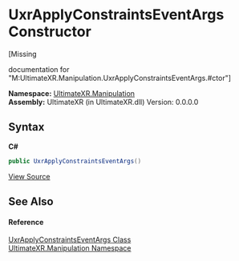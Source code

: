 # UxrApplyConstraintsEventArgs Constructor 
 

\[Missing <summary> documentation for "M:UltimateXR.Manipulation.UxrApplyConstraintsEventArgs.#ctor"\]

**Namespace:**&nbsp;<a href="N_UltimateXR_Manipulation">UltimateXR.Manipulation</a><br />**Assembly:**&nbsp;UltimateXR (in UltimateXR.dll) Version: 0.0.0.0

## Syntax

**C#**<br />
``` C#
public UxrApplyConstraintsEventArgs()
```

<a href="UltimateXR/Scripts/Manipulation/UxrApplyConstraintsEventArgs.cs" rel="noopener noreferrer" title="View the source code">View Source</a><br />

## See Also


#### Reference
<a href="T_UltimateXR_Manipulation_UxrApplyConstraintsEventArgs">UxrApplyConstraintsEventArgs Class</a><br /><a href="N_UltimateXR_Manipulation">UltimateXR.Manipulation Namespace</a><br />